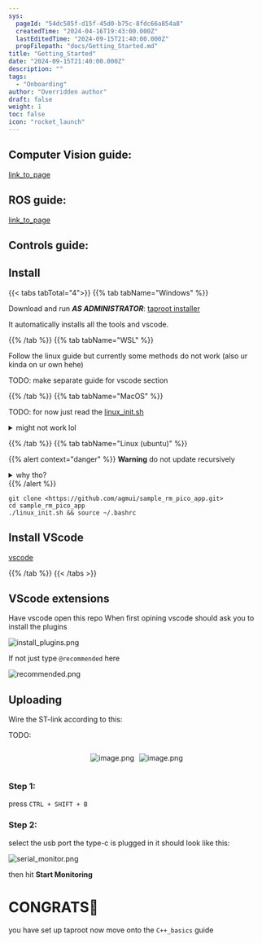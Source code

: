 ```yaml
---
sys:
  pageId: "54dc585f-d15f-45d0-b75c-8fdc66a854a8"
  createdTime: "2024-04-16T19:43:00.000Z"
  lastEditedTime: "2024-09-15T21:40:00.000Z"
  propFilepath: "docs/Getting_Started.md"
title: "Getting_Started"
date: "2024-09-15T21:40:00.000Z"
description: ""
tags:
  - "Onboarding"
author: "Overridden author"
draft: false
weight: 1
toc: false
icon: "rocket_launch"
---
```


## Computer Vision guide:

[link_to_page](86d45bc0-388b-4d26-8848-44f255f73d0e)

## ROS guide:

[link_to_page](3c76c1de-ec8f-46d6-8b0a-294005edc2d5)

## Controls guide:

## Install

{{< tabs tabTotal="4">}}
{{% tab tabName="Windows" %}}

Download and run _**AS ADMINISTRATOR**_: [taproot installer](https://github.com/Thornbots/TeachingFreshies/releases/tag/1.0)

It automatically installs all the tools and vscode.

{{% /tab %}}
{{% tab tabName="WSL" %}}

Follow the linux guide but currently some methods do not work (also ur kinda on ur own hehe)

TODO: make separate guide for vscode section

{{% /tab %}}
{{% tab tabName="MacOS" %}}

TODO: for now just read the [linux_init.sh](https://github.com/agmui/sample_rm_pico_app/blob/main/linux_init.sh)

<details>
<summary>might not work lol</summary>

`brew install libusb pkg-config`

Next install: [vscode](https://code.visualstudio.com/Download)

</details>

{{% /tab %}}
{{% tab tabName="Linux (ubuntu)" %}}

{{% alert context="danger" %}}
**Warning** do not update recursively
<details>
<summary>why tho?</summary>
There are some submodules that may go on for a while (like tinyusb) and I highly
recommend you don't need to get them.
If you want to see what submodules I update just look in `linux_init.sh`
</details>
{{% /alert %}}

```shell
git clone <https://github.com/agmui/sample_rm_pico_app.git>
cd sample_rm_pico_app
./linux_init.sh && source ~/.bashrc
```

## Install VScode

[vscode](https://code.visualstudio.com/Download)

{{% /tab %}}
{{< /tabs >}}

## VScode extensions

Have vscode open this repo
When first opining vscode should ask you to install the plugins

![install_plugins.png](https://prod-files-secure.s3.us-west-2.amazonaws.com/d518164a-d88e-44d1-a4ee-3adb3bd8bce0/89bd30f0-1825-4e77-867b-0a41ce370880/install_plugins.png?X-Amz-Algorithm=AWS4-HMAC-SHA256&X-Amz-Content-Sha256=UNSIGNED-PAYLOAD&X-Amz-Credential=ASIAZI2LB4662YDO3HW4%2F20250328%2Fus-west-2%2Fs3%2Faws4_request&X-Amz-Date=20250328T061151Z&X-Amz-Expires=3600&X-Amz-Security-Token=IQoJb3JpZ2luX2VjEO7%2F%2F%2F%2F%2F%2F%2F%2F%2F%2FwEaCXVzLXdlc3QtMiJGMEQCIEdoKPw1yeVJez32Uq7licuHbwb5vbsBZulIfeuynDmpAiACMcR8p3%2F%2Blj340ooxYjv2wUZGAf6MMEi6529eURHP%2Fyr%2FAwhXEAAaDDYzNzQyMzE4MzgwNSIMkVuAYPbzVcTwOdL%2BKtwDC5KxCAMwumpiTXab7xk%2FhfV47JY69hDvb1lWVdABYchFGlnMQb8%2FwfwhBWdxswQg3l0U1DryOZhvOxA2F3q4lRr1qt24bzFgZ7ThGWekM8E1Jo1buWnMFiVxDfrEWRpd2mOf%2BhnWiuwHEgx3ogi%2BWjsYabg0RVS2LRfX%2BBhkKYynIXoEbNhMNa4kr6WdjCZmCoEcDHeqRPJkcUA82Bd0oaaw41aLky7KrGKwVr99d0Nztim83NtOmSEkNL3PskmnE0q1Tvl0LexeI2lQzTBUFK7JHSzuoFq%2B8aAIhgDrTRkl8JJcjRHAVzH6LH2QUs7UWO7bzv7rYz9FmbTBu0XIWDMlm5%2BK3rGlbhoh7iI9RmEYpPWsFkrMwWnLON%2BF6oTDMPQXBr463pbNjaWvYBTopqK8%2Bb3wJf0bGSVAWXaJ0kIHZZTMKrUh4NxraQdKrWfTfWtUZUH%2B4pj3ZSqfxMwNMwH006d%2Bgp0Yq9YxPhnwKqQHNQsoCUqITrFsB5WDKyCLtSyRpqcaau219j2bz2iBZCQ02FRefsMt%2FxvYU7yCe6i92Q0rs3KI8529gnd0JCZeBKIvVxh472YuurvPvlFGDXhgjLwk0aGiFNW55RaaiUtYkQzU2E25odZCL1Uw2umYvwY6pgHisyXxqVbE9iTk0jwyb5Q8ZTojM4MA1K4HTlyeU%2FtnBnCz0zKoy6aUuEPczpHkDz8JabdWd2nUSSnFb3SmvPGg%2BkMJpkhRmOKVwfF%2BwIacscfgGvCU3UJAMJsRzFSPAkkx%2FP%2FM1dKUgfnd83aXDgzegWLJJuYjiVljJ3zoy5hXAHU4Jd5LcRNeDnPo6kgm2wZqYwbVM0VqLs7poxZYVfFq79L%2BCFVU&X-Amz-Signature=acdbe04838a1168a2a21e77a1bfdeb954c786e2eadd25d5b1dfbaa0e9eb6530c&X-Amz-SignedHeaders=host&x-id=GetObject)

If not just type `@recommended` here  

![recommended.png](https://prod-files-secure.s3.us-west-2.amazonaws.com/d518164a-d88e-44d1-a4ee-3adb3bd8bce0/61e661e9-5d85-4dfc-be0d-8d2097a5e793/recommended.png?X-Amz-Algorithm=AWS4-HMAC-SHA256&X-Amz-Content-Sha256=UNSIGNED-PAYLOAD&X-Amz-Credential=ASIAZI2LB4662YDO3HW4%2F20250328%2Fus-west-2%2Fs3%2Faws4_request&X-Amz-Date=20250328T061151Z&X-Amz-Expires=3600&X-Amz-Security-Token=IQoJb3JpZ2luX2VjEO7%2F%2F%2F%2F%2F%2F%2F%2F%2F%2FwEaCXVzLXdlc3QtMiJGMEQCIEdoKPw1yeVJez32Uq7licuHbwb5vbsBZulIfeuynDmpAiACMcR8p3%2F%2Blj340ooxYjv2wUZGAf6MMEi6529eURHP%2Fyr%2FAwhXEAAaDDYzNzQyMzE4MzgwNSIMkVuAYPbzVcTwOdL%2BKtwDC5KxCAMwumpiTXab7xk%2FhfV47JY69hDvb1lWVdABYchFGlnMQb8%2FwfwhBWdxswQg3l0U1DryOZhvOxA2F3q4lRr1qt24bzFgZ7ThGWekM8E1Jo1buWnMFiVxDfrEWRpd2mOf%2BhnWiuwHEgx3ogi%2BWjsYabg0RVS2LRfX%2BBhkKYynIXoEbNhMNa4kr6WdjCZmCoEcDHeqRPJkcUA82Bd0oaaw41aLky7KrGKwVr99d0Nztim83NtOmSEkNL3PskmnE0q1Tvl0LexeI2lQzTBUFK7JHSzuoFq%2B8aAIhgDrTRkl8JJcjRHAVzH6LH2QUs7UWO7bzv7rYz9FmbTBu0XIWDMlm5%2BK3rGlbhoh7iI9RmEYpPWsFkrMwWnLON%2BF6oTDMPQXBr463pbNjaWvYBTopqK8%2Bb3wJf0bGSVAWXaJ0kIHZZTMKrUh4NxraQdKrWfTfWtUZUH%2B4pj3ZSqfxMwNMwH006d%2Bgp0Yq9YxPhnwKqQHNQsoCUqITrFsB5WDKyCLtSyRpqcaau219j2bz2iBZCQ02FRefsMt%2FxvYU7yCe6i92Q0rs3KI8529gnd0JCZeBKIvVxh472YuurvPvlFGDXhgjLwk0aGiFNW55RaaiUtYkQzU2E25odZCL1Uw2umYvwY6pgHisyXxqVbE9iTk0jwyb5Q8ZTojM4MA1K4HTlyeU%2FtnBnCz0zKoy6aUuEPczpHkDz8JabdWd2nUSSnFb3SmvPGg%2BkMJpkhRmOKVwfF%2BwIacscfgGvCU3UJAMJsRzFSPAkkx%2FP%2FM1dKUgfnd83aXDgzegWLJJuYjiVljJ3zoy5hXAHU4Jd5LcRNeDnPo6kgm2wZqYwbVM0VqLs7poxZYVfFq79L%2BCFVU&X-Amz-Signature=3ee19c7135c1f7f0765d8d83c475e26e502fb3dca9ec7ea040c0e6b190a33c2c&X-Amz-SignedHeaders=host&x-id=GetObject)

## Uploading

Wire the ST-link according to this:

TODO:

<div style="display: flex;flex-direction: row; column-gap:10px; max-width: 630px;justify-content: center;">
<div>

![image.png](https://prod-files-secure.s3.us-west-2.amazonaws.com/d518164a-d88e-44d1-a4ee-3adb3bd8bce0/210ecb78-1116-4d7b-b9b7-2292f66fa2c2/image.png?X-Amz-Algorithm=AWS4-HMAC-SHA256&X-Amz-Content-Sha256=UNSIGNED-PAYLOAD&X-Amz-Credential=ASIAZI2LB466SPOQTFHZ%2F20250328%2Fus-west-2%2Fs3%2Faws4_request&X-Amz-Date=20250328T061158Z&X-Amz-Expires=3600&X-Amz-Security-Token=IQoJb3JpZ2luX2VjEO7%2F%2F%2F%2F%2F%2F%2F%2F%2F%2FwEaCXVzLXdlc3QtMiJGMEQCIGbEwVhlpHI%2FlvovX32EQl1Ju8UPVCWWaL9qGKUCIj94AiA4worlOADqilZtPdIzkHqF7o5JxFOQ0EydqTwnA2CBySr%2FAwhXEAAaDDYzNzQyMzE4MzgwNSIMgRgLhtEhTVZV9MmMKtwDz761A1bn7If%2FSmxflPVWeI1nYiTgMyLKZOdw5cq5bi7Ws%2BWxsX%2Fbhvvnl28qREfI6IZACW7GQMQhOwp6vdUZTq9%2FvexrtItdV2KSn9R%2FFmoZYFi%2F06JEHN0t6x7ZDOwWSDXLU44JTS%2BBHY%2F9SsanAsoLxCtJ3a98Zr1Veyx199JakrO9xypgNYRc%2FTGG1mR%2F%2BA4SHw1D%2FcIRnxlt8ZZ7MgCUCJBRnYqcWgbS59FCPPFXjVYPWctsrjslHvXq1QE6nZXaRAHYxLc%2FM2fPKMWQ%2FCmMUwcw7FQ6joApZPHB9AX6NAWfwE7g8CIDy9LOqQ%2FH%2BBPeuWwP16DI%2FPYY29qAz0V8jDWGb29FSuVJ4YS%2F8p2Wpe4nh07%2F2LZFXhkBSd2ajFMo%2FVfBhR9FuIgS8jyy3jB%2Fzp6Z%2BpINkUySVUpA9iY406jT5x6kTQQPA%2BMk8PFXT9IwQOXdjUvpiWOfAT59JGySsmnkdoY8c5UuLRNNDIntW7Xr%2BGHa%2Fd%2FKP5AG9DaQ7skkqbXczqs6LvDBE7qOuHaKypLHm%2F7K7ucKMa2p9RqN6hQO4F27sHst9JeSkfcxE4ABXsYFc49MHZzQtWU1IsUn5r5W%2Fy60ZHVEGot6yvNGuvrLI6dInemCPLAw2umYvwY6pgHOMrKIdXu%2Bh6Q6C1B3JfeXoWrz3Njcfj71vEL1CzieP0U9jM8lJ08e6NLu9Uv23mmW78Z8d9n%2B0wPPS7NIu1uuU%2Be2M2rDLKvqekX2IGQPf49TF4%2FOYb2oPa0KBVMXLjM71JvnzJ5EpHC3bQ2UnuW67IZ5KPe131hNMONWSIB26HVOfrqeZlw94x1K5GufjmOvbBkVO8qJfRIsYOGAG1AbnEpSxbEo&X-Amz-Signature=51f4eb30d920586478fb1bf1658580887d26365e8e4cc4da25271d9269119761&X-Amz-SignedHeaders=host&x-id=GetObject)

</div>
<div>

![image.png](https://prod-files-secure.s3.us-west-2.amazonaws.com/d518164a-d88e-44d1-a4ee-3adb3bd8bce0/33a0fd0f-8ca6-4a86-8e09-26e95ded1fff/image.png?X-Amz-Algorithm=AWS4-HMAC-SHA256&X-Amz-Content-Sha256=UNSIGNED-PAYLOAD&X-Amz-Credential=ASIAZI2LB466RONI2QQK%2F20250328%2Fus-west-2%2Fs3%2Faws4_request&X-Amz-Date=20250328T061158Z&X-Amz-Expires=3600&X-Amz-Security-Token=IQoJb3JpZ2luX2VjEO7%2F%2F%2F%2F%2F%2F%2F%2F%2F%2FwEaCXVzLXdlc3QtMiJIMEYCIQC63f7rxrz23loqDTRp%2Fh8jNvX7NX6YG%2FZvXgt%2FkgyPAwIhAJ9uRS7DEJcz4grJvI2%2BgP5WzOa%2BsOa1GZ450ynJLQH4Kv8DCFcQABoMNjM3NDIzMTgzODA1IgySKrZjTIZYSPff4Dkq3AO8AuTxj1KXtYbsFpMC3DfkD8Zu1EwLYwQZwKerlio0t7r2hbRi%2Bnab6A2T5tDcRiCiaFgYgdCKLC6vuttBZo6AsIuc1MteYqe9Oso2pPNv3CMM%2F501CJPrsg5O%2FYxHugBQBZ2o4GdnGdmpu8xRHkTiss3BHAKemo1B4Mbp5EIAXy1Dqx%2F9WJOqXueERd88M6WWMN1Ke4m1y5MV6NZleXU6DLrV%2BoeOgTHlHoQnqlPacFN9WlDq0WuLPqRy2G%2B5g5CMIIwfSCcKiaCi6kqz6MuMaU7B3mxcj5YdqLueDsk%2BPrdPGSxihUjZG1506EZCFmzQF2LpEH2D6lrwmlmf9snORz0duGm4gIr4XADPoFSOKWvc0nQdnMPPU%2FLq%2F0WpdnH5LKQqLnMi1qdq7CHGSpZBYCKc2MVbFsG7BxhbgnLu5NXLqHZmExM6mXcb1aQuSmbmgBgsCHNnTEQOJtq55ng0dwTZdP%2FwRy8x1IV7UOCXkRiRWvc7xG2YSF8Ac8S3Vx9UZRJYUfnu3%2FSjtQTQaIjdkzfD3W4UcfOuiw2KQmhKdNm7DYjXGyU90VGT5%2FFjBfUjpxGTfaRNQSUNCiPKafrKhqQt%2BnJPYt%2BzCEnleJ5eI43%2BLW5oXFcPt2H%2FPDC56Ji%2FBjqkASXE%2BYvw1xE7r6CzayZPcmW7M8yvBgKWTNbiIF6IEX5ihhZeIADJ9nH6watzGa2Lfu3nxk1hy0OmyE1LXZyq6zMGD%2FcsJsSixWHDm8espTbaubRzlMPt13C0UxHgV5xFr0PmdhDeooQVctMabBtbOc71HpZ3DwZLF0h7m2VO5ZLNxMwUjMUQj2FBlztwVuEmj4%2BRxkV%2FWOkaQn46atTvsTZPPvtk&X-Amz-Signature=93f1e1ab180a3cc4f9f39371dad1993be4936d4c248508bee2ac79aa1f5a4a44&X-Amz-SignedHeaders=host&x-id=GetObject)

</div>
</div>

### Step 1:

press `CTRL + SHIFT + B`

### Step 2:

select the usb port the type-c is plugged in it should look like this:

![serial_monitor.png](https://prod-files-secure.s3.us-west-2.amazonaws.com/d518164a-d88e-44d1-a4ee-3adb3bd8bce0/f03f4774-05d4-4393-b6a0-d5efb6d315ab/serial_monitor.png?X-Amz-Algorithm=AWS4-HMAC-SHA256&X-Amz-Content-Sha256=UNSIGNED-PAYLOAD&X-Amz-Credential=ASIAZI2LB4662YDO3HW4%2F20250328%2Fus-west-2%2Fs3%2Faws4_request&X-Amz-Date=20250328T061151Z&X-Amz-Expires=3600&X-Amz-Security-Token=IQoJb3JpZ2luX2VjEO7%2F%2F%2F%2F%2F%2F%2F%2F%2F%2FwEaCXVzLXdlc3QtMiJGMEQCIEdoKPw1yeVJez32Uq7licuHbwb5vbsBZulIfeuynDmpAiACMcR8p3%2F%2Blj340ooxYjv2wUZGAf6MMEi6529eURHP%2Fyr%2FAwhXEAAaDDYzNzQyMzE4MzgwNSIMkVuAYPbzVcTwOdL%2BKtwDC5KxCAMwumpiTXab7xk%2FhfV47JY69hDvb1lWVdABYchFGlnMQb8%2FwfwhBWdxswQg3l0U1DryOZhvOxA2F3q4lRr1qt24bzFgZ7ThGWekM8E1Jo1buWnMFiVxDfrEWRpd2mOf%2BhnWiuwHEgx3ogi%2BWjsYabg0RVS2LRfX%2BBhkKYynIXoEbNhMNa4kr6WdjCZmCoEcDHeqRPJkcUA82Bd0oaaw41aLky7KrGKwVr99d0Nztim83NtOmSEkNL3PskmnE0q1Tvl0LexeI2lQzTBUFK7JHSzuoFq%2B8aAIhgDrTRkl8JJcjRHAVzH6LH2QUs7UWO7bzv7rYz9FmbTBu0XIWDMlm5%2BK3rGlbhoh7iI9RmEYpPWsFkrMwWnLON%2BF6oTDMPQXBr463pbNjaWvYBTopqK8%2Bb3wJf0bGSVAWXaJ0kIHZZTMKrUh4NxraQdKrWfTfWtUZUH%2B4pj3ZSqfxMwNMwH006d%2Bgp0Yq9YxPhnwKqQHNQsoCUqITrFsB5WDKyCLtSyRpqcaau219j2bz2iBZCQ02FRefsMt%2FxvYU7yCe6i92Q0rs3KI8529gnd0JCZeBKIvVxh472YuurvPvlFGDXhgjLwk0aGiFNW55RaaiUtYkQzU2E25odZCL1Uw2umYvwY6pgHisyXxqVbE9iTk0jwyb5Q8ZTojM4MA1K4HTlyeU%2FtnBnCz0zKoy6aUuEPczpHkDz8JabdWd2nUSSnFb3SmvPGg%2BkMJpkhRmOKVwfF%2BwIacscfgGvCU3UJAMJsRzFSPAkkx%2FP%2FM1dKUgfnd83aXDgzegWLJJuYjiVljJ3zoy5hXAHU4Jd5LcRNeDnPo6kgm2wZqYwbVM0VqLs7poxZYVfFq79L%2BCFVU&X-Amz-Signature=92f8cda65b6650e15fcb1467c4227725eb5b4bf74631433d0ca1926729dcc011&X-Amz-SignedHeaders=host&x-id=GetObject)

then hit **Start Monitoring**

# CONGRATS🎉

you have set up taproot now move onto the `C++_basics` guide
